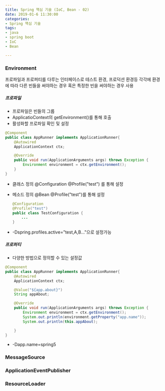 ```yaml
---
title: Spring 핵심 기술 (IoC, Bean - 02)
date: 2019-01-6 11:30:00
categories:
- Spring 핵심 기술
tags:
- java
- spring boot
- IoC
- Bean

---
```


### Environment

프로파일과 프로퍼티를 다루는 인터페이스로 테스트 환경, 프로덕션 환경등 각각에 환경에 따라 다른 빈들을 써야하는 경우 혹은 특정한 빈을 써야하는 경우 사용

<!--more-->  

##### 프로파일

- 프로파일은 빈들의 그룹
- ApplicatioContext의 getEnvironment()를 통해 호출
- 활성화할 프로파일 확인 및 설정

```java
@Component
public class AppRunner implements ApplicationRunner{
    @Autowired
    ApplicationContext ctx;

    @Override
    public void run(ApplicationArguments args) throws Exception {
        Environment environment = ctx.getEnvironment();
    }
}
```

- 클래스 정의 @Configuration @Profile("test") 를 통해 설정

- 메소드 정의 @Bean  @Profile("test")를 통해 설정

  ```java
  @Configuration
  @Profile("test")
  public class TestConfiguration {
      ...
  }
  ```

- -Dspring.profiles.active="test,A,B..."으로 설정가능

##### 프로퍼티

- 다양한 방법으로 정의할 수 있는 설정값

```java
@Component
public class AppRunner implements ApplicationRunner{
    @Autowired
    ApplicationContext ctx;

    @Value("${app.about}")
    String appAbout;

    @Override
    public void run(ApplicationArguments args) throws Exception {
        Environment environment = ctx.getEnvironment();
        System.out.println(environment.getProperty("app.name"));
        System.out.println(this.appAbout);

    }
}
```

- -Dapp.name=spring5



### MessageSource

### ApplicationEventPublisher

### ResourceLoader

